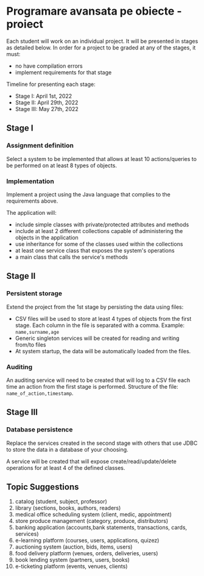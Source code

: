 # Programare avansata pe obiecte - proiect 

Each student will work on an individual project. It will be presented in stages as detailed below. In order for a project to be graded at any of the stages, it must:

* no have compilation errors
* implement requirements for that stage

Timeline for presenting each stage: 

* Stage I: April 1st, 2022
* Stage II: April 29th, 2022 
* Stage III: May 27th, 2022

## Stage I

### Assignment definition

Select a system to be implemented that allows at least 10 actions/queries to be performed on at least 8 types of objects.

### Implementation 

Implement a project using the Java language that complies to the requirements above. 

The application will:

* include simple classes with private/protected attributes and methods
* include at least 2 different collections capable of administering the objects in the application
* use inheritance for some of the classes used within the collections
* at least one service class that exposes the system's operations 
* a main class that calls the service's methods 

## Stage II

### Persistent storage 

Extend the project from the 1st stage by persisting the data using files:

* CSV files will be used to store at least 4 types of objects from the first stage. Each column in the file is separated with a comma. Example: `name,surname,age`
* Generic singleton services will be created for reading and writing from/to files
* At system startup, the data will be automatically loaded from the files.

### Auditing

An auditing service will need to be created that will log to a CSV file each time an action from the first stage is performed. Structure of the file: `name_of_action,timestamp`.

## Stage III 

### Database persistence

Replace the services created in the second stage with others that use JDBC to store the data in a database of your choosing.

A service will be created that will expose create/read/update/delete operations for at least 4 of the defined classes.

## Topic Suggestions

1) catalog (student, subject, professor)
2) library (sections, books, authors, readers)
3) medical office scheduling system (client, medic, appointment)
4) store produce management (category, produce, distributors)
5) banking application (accounts,bank statements, transactions, cards, services)
6) e-learning platform (courses, users, applications, quizez)
7) auctioning system (auction, bids, items, users)
8) food delivery platform (venues, orders, deliveries, users)
9) book lending system (partners, users, books)
10) e-ticketing platform (events, venues, clients)